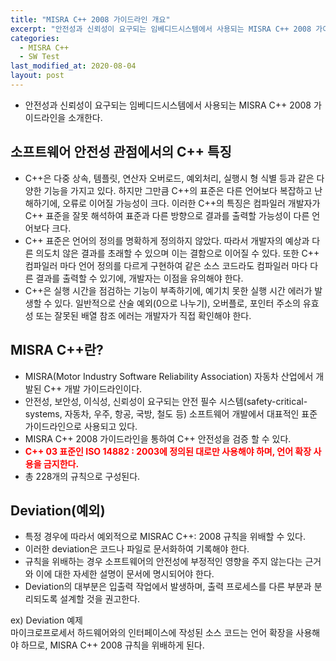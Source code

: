 ```yaml
---
title: "MISRA C++ 2008 가이드라인 개요"
excerpt: "안전성과 신뢰성이 요구되는 임베디드시스템에서 사용되는 MISRA C++ 2008 가이드라인을 소개한다."
categories:
  - MISRA C++
  - SW Test
last_modified_at: 2020-08-04
layout: post
---
```

- 안전성과 신뢰성이 요구되는 임베디드시스템에서 사용되는 MISRA C++ 2008 가이드라인을 소개한다.



## 소프트웨어 안전성 관점에서의 C++ 특징
- C++은 다중 상속, 템플릿, 연산자 오버로드, 예외처리, 실행시 형 식별 등과 같은 다양한 기능을 가지고 있다. 하지만 그만큼 C++의 표준은 다른 언어보다 복잡하고 난해하기에, 오류로 이어질 가능성이 크다. 이러한 C++의 특징은 컴파일러 개발자가 C++ 표준을 잘못 해석하여 표준과 다른 방향으로 결과를 출력할 가능성이 다른 언어보다 크다.
- C++ 표준은 언어의 정의를 명확하게 정의하지 않았다. 따라서 개발자의 예상과 다른 의도치 않은 결과를 초래할 수 있으며 이는 결함으로 이어질 수 있다. 또한 C++ 컴파일러 마다 언어 정의를 다르게 구현하여 같은 소스 코드라도 컴파일러 마다 다른 결과를 출력할 수 있기에, 개발자는 이점을 유의해야 한다.
- C++은 실행 시간을 점검하는 기능이 부족하기에, 예기치 못한 실행 시간 에러가 발생할 수 있다. 일반적으로 산술 예외(0으로 나누기), 오버플로, 포인터 주소의 유효성 또는 잘못된 배열 참조 에러는 개발자가 직접 확인해야 한다. 



## MISRA C++란?
- MISRA(Motor Industry Software Reliability Association) 자동차 산업에서 개발된 C++ 개발 가이드라인이다.
- 안전성, 보안성, 이식성, 신뢰성이 요구되는 안전 필수 시스템(safety-critical- systems, 자동차, 우주, 항공, 국방, 철도 등) 소프트웨어 개발에서 대표적인 표준 가이드라인으로 사용되고 있다.
- MISRA C++ 2008 가이드라인을 통하여 C++ 안전성을 검증 할 수 있다.
- <span style="color:red; font-weight: bold">C++ 03 표준인 ISO 14882 : 2003에 정의된 대로만 사용해야 하며, 언어 확장 사용을 금지한다.</span>
- 총 228개의 규칙으로 구성된다. 



## Deviation(예외) 
- 특정 경우에 따라서 예외적으로 MISRAC C++: 2008 규칙을 위배할 수 있다.
- 이러한 deviation은 코드나 파일로 문서화하여 기록해야 한다.
- 규칙을 위배하는 경우 소프트웨어의 안전성에 부정적인 영향을 주지 않는다는 근거와 이에 대한 자세한 설명이 문서에 명시되어야 한다.
- Deviation의 대부분은 입출력 작업에서 발생하며, 출력 프로세스를 다른 부분과 분리되도록 설계할 것을 권고한다.

ex) Deviation 예제<br>
마이크로프로세서 하드웨어와의 인터페이스에 작성된 소스 코드는 언어 확장을 사용해야 하므로, MISRA C++ 2008 규칙을 위배하게 된다.

